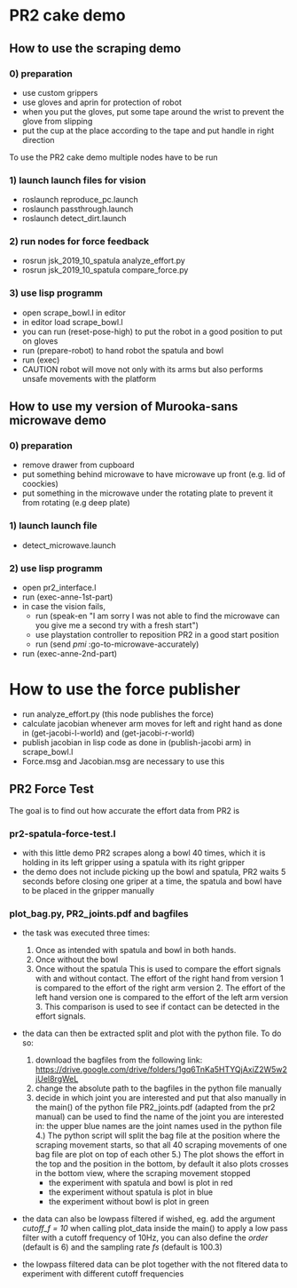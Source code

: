 # PR2 cake demo

## How to use the scraping demo
### 0) preparation
- use custom grippers
- use gloves and aprin for protection of robot
- when you put the gloves, put some tape around the wrist to prevent the glove from slipping
- put the cup at the place according to the tape and put handle in right direction

To use the PR2 cake demo multiple nodes have to be run
### 1) launch launch files for vision
- roslaunch reproduce_pc.launch
- roslaunch passthrough.launch
- roslaunch detect_dirt.launch
### 2) run nodes for force feedback
- rosrun jsk_2019_10_spatula analyze_effort.py
- rosrun jsk_2019_10_spatula compare_force.py
### 3) use lisp programm
- open scrape_bowl.l in editor
- in editor load scrape_bowl.l
- you can run (reset-pose-high) to put the robot in a good position to put on gloves
- run (prepare-robot) to hand robot the spatula and bowl
- run (exec)
- CAUTION robot will move not only with its arms but also performs unsafe movements with the platform

## How to use my version of Murooka-sans microwave demo
### 0) preparation
- remove drawer from cupboard
- put something behind microwave to have microwave up front (e.g. lid of coockies)
- put something in the microwave under the rotating plate to prevent it from rotating (e.g deep plate)
### 1) launch launch file
- detect_microwave.launch
### 2) use lisp programm
- open pr2_interface.l
- run (exec-anne-1st-part)
- in case the vision fails,
    - run (speak-en "I am sorry I was not able to find the microwave can you give me a second try with a fresh start")
    - use playstation controller to reposition PR2 in a good start position
    - run (send *pmi* :go-to-microwave-accurately)
- run (exec-anne-2nd-part)

# How to use the force publisher
- run analyze_effort.py (this node publishes the force)
- calculate jacobian whenever arm moves for left and right hand as done in (get-jacobi-l-world) and (get-jacobi-r-world)
- publish jacobian in lisp code as done in  (publish-jacobi arm) in scrape_bowl.l
- Force.msg and Jacobian.msg are necessary to use this




## PR2 Force Test

The goal is to find out how accurate the effort data from PR2 is

### pr2-spatula-force-test.l
- with this little demo PR2 scrapes along a bowl 40 times, which it is holding in its left gripper using a spatula with its right gripper
- the demo does not include picking up the bowl and spatula, PR2 waits 5 seconds before closing one griper at a time, the spatula and bowl have to be placed in the gripper manually

### plot_bag.py, PR2_joints.pdf and bagfiles
- the task was executed three times:
  1. Once as intended with spatula and bowl in both hands.
  2. Once without the bowl
  3. Once without the spatula
  This is used to compare the effort signals with and without contact.
  The effort of the right hand from version 1 is compared to the effort of the right arm version 2.
  The effort of the left hand version one is compared to the effort of the left arm version 3.
  This comparison is used to see if contact can be detected in the effort signals.

- the data can then be extracted split and plot with the python file. To do so:
  1. download the bagfiles from the following link: https://drive.google.com/drive/folders/1gq6TnKa5HTYQjAxiZ2W5w2jUel8rgWeL
  2. change the absolute path to the bagfiles in the python file manually
  3. decide in which joint you are interested and put that also manually in the main() of the python file
      PR2_joints.pdf (adapted from the pr2 manual) can be used to find the name of the joint you are interested in: the upper blue names are the joint names used in the python file
  4.) The python script will split the bag file at the position where the scraping movement starts, so that all 40 scraping movements of one bag file are plot on top of each other
  5.) The plot shows the effort in the top and the position in the bottom, by default it also plots crosses in the bottom view, where the scraping movement stopped
      - the experiment with spatula and bowl is plot in red
      - the experiment without spatula is plot in blue
      - the experiment without bowl is plot in green
- the data can also be lowpass filtered if wished, eg. add the argument *cutoff_f = 10* when calling plot_data inside the main() to apply a low pass filter with a cutoff frequency of 10Hz, you can also define the *order* (default is 6) and the sampling rate *fs* (default is 100.3)
- the lowpass filtered data can be plot together with the not fltered data to experiment with different cutoff frequencies
